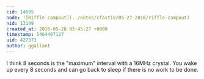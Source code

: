 ```yaml
---
cid: 14695
node: ![Riffle campout](../notes/cfastie/05-27-2016/riffle-campout)
nid: 13149
created_at: 2016-05-28 03:45:27 +0000
timestamp: 1464407127
uid: 427373
author: ggallant
---
```


I think 8 seconds is the "maximum" interval with a 16MHz crystal. You wake up every 8 seconds and can go back to sleep if there is no work to be done.